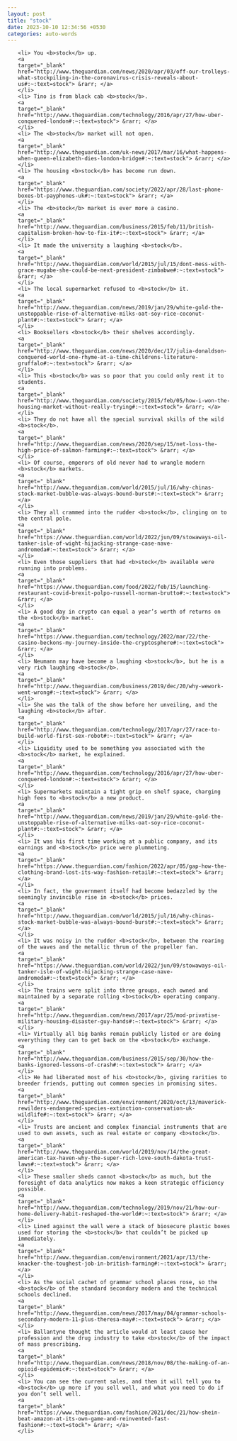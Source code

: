 ```yaml
---
layout: post
title: "stock"
date: 2023-10-10 12:34:56 +0530
categories: auto-words
---
```

<ol>

    <li> You <b>stock</b> up.
    <a 
    target="_blank" 
    href="http://www.theguardian.com/news/2020/apr/03/off-our-trolleys-what-stockpiling-in-the-coronavirus-crisis-reveals-about-us#:~:text=stock"> &rarr; </a>
    </li>
    <li> Tino is from black cab <b>stock</b>.
    <a 
    target="_blank" 
    href="http://www.theguardian.com/technology/2016/apr/27/how-uber-conquered-london#:~:text=stock"> &rarr; </a>
    </li>
    <li> The <b>stock</b> market will not open.
    <a 
    target="_blank" 
    href="http://www.theguardian.com/uk-news/2017/mar/16/what-happens-when-queen-elizabeth-dies-london-bridge#:~:text=stock"> &rarr; </a>
    </li>
    <li> The housing <b>stock</b> has become run down.
    <a 
    target="_blank" 
    href="https://www.theguardian.com/society/2022/apr/28/last-phone-boxes-bt-payphones-uk#:~:text=stock"> &rarr; </a>
    </li>
    <li> The <b>stock</b> market is ever more a casino.
    <a 
    target="_blank" 
    href="http://www.theguardian.com/business/2015/feb/11/british-capitalism-broken-how-to-fix-it#:~:text=stock"> &rarr; </a>
    </li>
    <li> It made the university a laughing <b>stock</b>.
    <a 
    target="_blank" 
    href="http://www.theguardian.com/world/2015/jul/15/dont-mess-with-grace-mugabe-she-could-be-next-president-zimbabwe#:~:text=stock"> &rarr; </a>
    </li>
    <li> The local supermarket refused to <b>stock</b> it.
    <a 
    target="_blank" 
    href="http://www.theguardian.com/news/2019/jan/29/white-gold-the-unstoppable-rise-of-alternative-milks-oat-soy-rice-coconut-plant#:~:text=stock"> &rarr; </a>
    </li>
    <li> Booksellers <b>stock</b> their shelves accordingly.
    <a 
    target="_blank" 
    href="http://www.theguardian.com/news/2020/dec/17/julia-donaldson-conquered-world-one-rhyme-at-a-time-childrens-literature-gruffalo#:~:text=stock"> &rarr; </a>
    </li>
    <li> This <b>stock</b> was so poor that you could only rent it to students.
    <a 
    target="_blank" 
    href="http://www.theguardian.com/society/2015/feb/05/how-i-won-the-housing-market-without-really-trying#:~:text=stock"> &rarr; </a>
    </li>
    <li> They do not have all the special survival skills of the wild <b>stock</b>.
    <a 
    target="_blank" 
    href="http://www.theguardian.com/news/2020/sep/15/net-loss-the-high-price-of-salmon-farming#:~:text=stock"> &rarr; </a>
    </li>
    <li> Of course, emperors of old never had to wrangle modern <b>stock</b> markets.
    <a 
    target="_blank" 
    href="http://www.theguardian.com/world/2015/jul/16/why-chinas-stock-market-bubble-was-always-bound-burst#:~:text=stock"> &rarr; </a>
    </li>
    <li> They all crammed into the rudder <b>stock</b>, clinging on to the central pole.
    <a 
    target="_blank" 
    href="https://www.theguardian.com/world/2022/jun/09/stowaways-oil-tanker-isle-of-wight-hijacking-strange-case-nave-andromeda#:~:text=stock"> &rarr; </a>
    </li>
    <li> Even those suppliers that had <b>stock</b> available were running into problems.
    <a 
    target="_blank" 
    href="https://www.theguardian.com/food/2022/feb/15/launching-restaurant-covid-brexit-polpo-russell-norman-brutto#:~:text=stock"> &rarr; </a>
    </li>
    <li> A good day in crypto can equal a year’s worth of returns on the <b>stock</b> market.
    <a 
    target="_blank" 
    href="https://www.theguardian.com/technology/2022/mar/22/the-casino-beckons-my-journey-inside-the-cryptosphere#:~:text=stock"> &rarr; </a>
    </li>
    <li> Neumann may have become a laughing <b>stock</b>, but he is a very rich laughing <b>stock</b>.
    <a 
    target="_blank" 
    href="http://www.theguardian.com/business/2019/dec/20/why-wework-went-wrong#:~:text=stock"> &rarr; </a>
    </li>
    <li> She was the talk of the show before her unveiling, and the laughing <b>stock</b> after.
    <a 
    target="_blank" 
    href="http://www.theguardian.com/technology/2017/apr/27/race-to-build-world-first-sex-robot#:~:text=stock"> &rarr; </a>
    </li>
    <li> Liquidity used to be something you associated with the <b>stock</b> market, he explained.
    <a 
    target="_blank" 
    href="http://www.theguardian.com/technology/2016/apr/27/how-uber-conquered-london#:~:text=stock"> &rarr; </a>
    </li>
    <li> Supermarkets maintain a tight grip on shelf space, charging high fees to <b>stock</b> a new product.
    <a 
    target="_blank" 
    href="http://www.theguardian.com/news/2019/jan/29/white-gold-the-unstoppable-rise-of-alternative-milks-oat-soy-rice-coconut-plant#:~:text=stock"> &rarr; </a>
    </li>
    <li> It was his first time working at a public company, and its earnings and <b>stock</b> price were plummeting.
    <a 
    target="_blank" 
    href="https://www.theguardian.com/fashion/2022/apr/05/gap-how-the-clothing-brand-lost-its-way-fashion-retail#:~:text=stock"> &rarr; </a>
    </li>
    <li> In fact, the government itself had become bedazzled by the seemingly invincible rise in <b>stock</b> prices.
    <a 
    target="_blank" 
    href="http://www.theguardian.com/world/2015/jul/16/why-chinas-stock-market-bubble-was-always-bound-burst#:~:text=stock"> &rarr; </a>
    </li>
    <li> It was noisy in the rudder <b>stock</b>, between the roaring of the waves and the metallic thrum of the propeller fan.
    <a 
    target="_blank" 
    href="https://www.theguardian.com/world/2022/jun/09/stowaways-oil-tanker-isle-of-wight-hijacking-strange-case-nave-andromeda#:~:text=stock"> &rarr; </a>
    </li>
    <li> The trains were split into three groups, each owned and maintained by a separate rolling <b>stock</b> operating company.
    <a 
    target="_blank" 
    href="http://www.theguardian.com/news/2017/apr/25/mod-privatise-military-housing-disaster-guy-hands#:~:text=stock"> &rarr; </a>
    </li>
    <li> Virtually all big banks remain publicly listed or are doing everything they can to get back on the <b>stock</b> exchange.
    <a 
    target="_blank" 
    href="http://www.theguardian.com/business/2015/sep/30/how-the-banks-ignored-lessons-of-crash#:~:text=stock"> &rarr; </a>
    </li>
    <li> He had liberated most of his <b>stock</b>, giving rarities to breeder friends, putting out common species in promising sites.
    <a 
    target="_blank" 
    href="http://www.theguardian.com/environment/2020/oct/13/maverick-rewilders-endangered-species-extinction-conservation-uk-wildlife#:~:text=stock"> &rarr; </a>
    </li>
    <li> Trusts are ancient and complex financial instruments that are used to own assets, such as real estate or company <b>stock</b>.
    <a 
    target="_blank" 
    href="http://www.theguardian.com/world/2019/nov/14/the-great-american-tax-haven-why-the-super-rich-love-south-dakota-trust-laws#:~:text=stock"> &rarr; </a>
    </li>
    <li> These smaller sheds cannot <b>stock</b> as much, but the foresight of data analytics now makes a keen strategic efficiency possible.
    <a 
    target="_blank" 
    href="http://www.theguardian.com/technology/2019/nov/21/how-our-home-delivery-habit-reshaped-the-world#:~:text=stock"> &rarr; </a>
    </li>
    <li> Lined against the wall were a stack of biosecure plastic boxes used for storing the <b>stock</b> that couldn’t be picked up immediately.
    <a 
    target="_blank" 
    href="http://www.theguardian.com/environment/2021/apr/13/the-knacker-the-toughest-job-in-british-farming#:~:text=stock"> &rarr; </a>
    </li>
    <li> As the social cachet of grammar school places rose, so the <b>stock</b> of the standard secondary modern and the technical schools declined.
    <a 
    target="_blank" 
    href="http://www.theguardian.com/news/2017/may/04/grammar-schools-secondary-modern-11-plus-theresa-may#:~:text=stock"> &rarr; </a>
    </li>
    <li> Ballantyne thought the article would at least cause her profession and the drug industry to take <b>stock</b> of the impact of mass prescribing.
    <a 
    target="_blank" 
    href="http://www.theguardian.com/news/2018/nov/08/the-making-of-an-opioid-epidemic#:~:text=stock"> &rarr; </a>
    </li>
    <li> You can see the current sales, and then it will tell you to <b>stock</b> up more if you sell well, and what you need to do if you don’t sell well.
    <a 
    target="_blank" 
    href="https://www.theguardian.com/fashion/2021/dec/21/how-shein-beat-amazon-at-its-own-game-and-reinvented-fast-fashion#:~:text=stock"> &rarr; </a>
    </li>